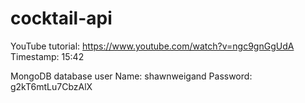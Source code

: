 # cocktail-api

YouTube tutorial: https://www.youtube.com/watch?v=ngc9gnGgUdA
Timestamp: 15:42

MongoDB database user
Name: shawnweigand
Password: g2kT6mtLu7CbzAlX